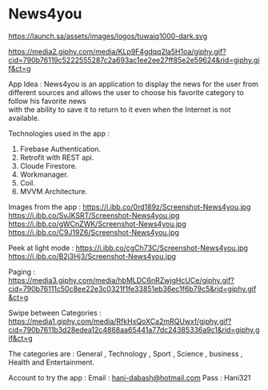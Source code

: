 # News4you

https://launch.sa/assets/images/logos/tuwaiq1000-dark.svg

https://media2.giphy.com/media/KLp9F4gdqq2la5H1oa/giphy.gif?cid=790b76119c5222555287c2a693ac1ee2ee27ff85e2e59624&rid=giphy.gif&ct=g

App Idea :
  News4you is an application to display the news for the user from different sources 
  and allows the user to choose his favorite category to follow his favorite news   
  with the ability to save it to return to it even when the Internet is not available.

Technologies used in the app :
  1. Firebase Authentication.
  2. Retrofit with REST api.
  3. Cloude Firestore.
  4. Workmanager.
  5. Coil.
  6. MVVM Architecture.
  
Images from the app :
https://i.ibb.co/0rd189z/Screenshot-News4you.jpg https://i.ibb.co/SvJKSRT/Screenshot-News4you.jpg https://i.ibb.co/gWCnZWK/Screenshot-News4you.jpg https://i.ibb.co/C9J19Z6/Screenshot-News4you.jpg 

Peek at light mode :
https://i.ibb.co/cgCh73C/Screenshot-News4you.jpg https://i.ibb.co/B2j3Hj3/Screenshot-News4you.jpg

Paging :
https://media3.giphy.com/media/hbMLDC6nRZwjgHcUCe/giphy.gif?cid=790b76111c50c8ee22e3c0321f1fe33851eb36ec1f6b79c5&rid=giphy.gif&ct=g

Swipe between Categories :
https://media1.giphy.com/media/RfkHxQoXCa2mRQUwxf/giphy.gif?cid=790b7611b3d28edea12c4868aa65441a77dc24385336a9c1&rid=giphy.gif&ct=g

The categories are :
  General , Technology , Sport , Science , business , Health and Entertainment.


Account to try the app :
  Email : hani-dabash@hotmail.com
  Pass : Hani321

